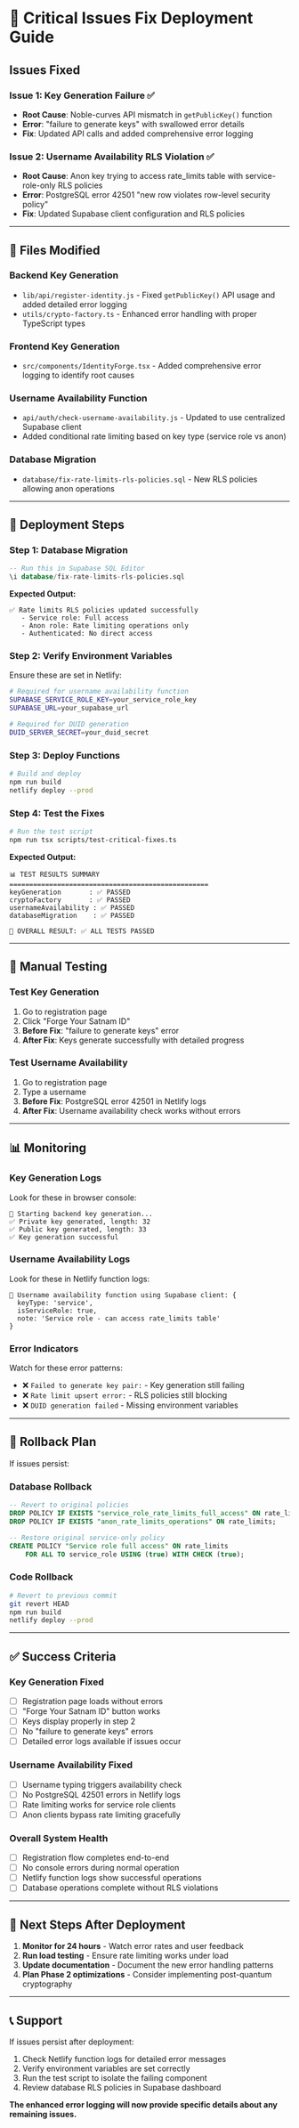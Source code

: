 # 🚨 Critical Issues Fix Deployment Guide

## Issues Fixed

### **Issue 1: Key Generation Failure ✅**
- **Root Cause**: Noble-curves API mismatch in `getPublicKey()` function
- **Error**: "failure to generate keys" with swallowed error details
- **Fix**: Updated API calls and added comprehensive error logging

### **Issue 2: Username Availability RLS Violation ✅**
- **Root Cause**: Anon key trying to access rate_limits table with service-role-only RLS policies
- **Error**: PostgreSQL error 42501 "new row violates row-level security policy"
- **Fix**: Updated Supabase client configuration and RLS policies

---

## 🔧 Files Modified

### **Backend Key Generation**
- `lib/api/register-identity.js` - Fixed `getPublicKey()` API usage and added detailed error logging
- `utils/crypto-factory.ts` - Enhanced error handling with proper TypeScript types

### **Frontend Key Generation**
- `src/components/IdentityForge.tsx` - Added comprehensive error logging to identify root causes

### **Username Availability Function**
- `api/auth/check-username-availability.js` - Updated to use centralized Supabase client
- Added conditional rate limiting based on key type (service role vs anon)

### **Database Migration**
- `database/fix-rate-limits-rls-policies.sql` - New RLS policies allowing anon operations

---

## 🚀 Deployment Steps

### **Step 1: Database Migration**
```sql
-- Run this in Supabase SQL Editor
\i database/fix-rate-limits-rls-policies.sql
```

**Expected Output:**
```
✅ Rate limits RLS policies updated successfully
   - Service role: Full access
   - Anon role: Rate limiting operations only
   - Authenticated: No direct access
```

### **Step 2: Verify Environment Variables**
Ensure these are set in Netlify:
```bash
# Required for username availability function
SUPABASE_SERVICE_ROLE_KEY=your_service_role_key
SUPABASE_URL=your_supabase_url

# Required for DUID generation
DUID_SERVER_SECRET=your_duid_secret
```

### **Step 3: Deploy Functions**
```bash
# Build and deploy
npm run build
netlify deploy --prod
```

### **Step 4: Test the Fixes**
```bash
# Run the test script
npm run tsx scripts/test-critical-fixes.ts
```

**Expected Output:**
```
📊 TEST RESULTS SUMMARY
==================================================
keyGeneration       : ✅ PASSED
cryptoFactory       : ✅ PASSED
usernameAvailability : ✅ PASSED
databaseMigration    : ✅ PASSED

🎯 OVERALL RESULT: ✅ ALL TESTS PASSED
```

---

## 🧪 Manual Testing

### **Test Key Generation**
1. Go to registration page
2. Click "Forge Your Satnam ID"
3. **Before Fix**: "failure to generate keys" error
4. **After Fix**: Keys generate successfully with detailed progress

### **Test Username Availability**
1. Go to registration page
2. Type a username
3. **Before Fix**: PostgreSQL error 42501 in Netlify logs
4. **After Fix**: Username availability check works without errors

---

## 📊 Monitoring

### **Key Generation Logs**
Look for these in browser console:
```
🔑 Starting backend key generation...
✅ Private key generated, length: 32
✅ Public key generated, length: 33
✅ Key generation successful
```

### **Username Availability Logs**
Look for these in Netlify function logs:
```
🔧 Username availability function using Supabase client: {
  keyType: 'service',
  isServiceRole: true,
  note: 'Service role - can access rate_limits table'
}
```

### **Error Indicators**
Watch for these error patterns:
- ❌ `Failed to generate key pair:` - Key generation still failing
- ❌ `Rate limit upsert error:` - RLS policies still blocking
- ❌ `DUID generation failed` - Missing environment variables

---

## 🔄 Rollback Plan

If issues persist:

### **Database Rollback**
```sql
-- Revert to original policies
DROP POLICY IF EXISTS "service_role_rate_limits_full_access" ON rate_limits;
DROP POLICY IF EXISTS "anon_rate_limits_operations" ON rate_limits;

-- Restore original service-only policy
CREATE POLICY "Service role full access" ON rate_limits
    FOR ALL TO service_role USING (true) WITH CHECK (true);
```

### **Code Rollback**
```bash
# Revert to previous commit
git revert HEAD
npm run build
netlify deploy --prod
```

---

## ✅ Success Criteria

### **Key Generation Fixed**
- [ ] Registration page loads without errors
- [ ] "Forge Your Satnam ID" button works
- [ ] Keys display properly in step 2
- [ ] No "failure to generate keys" errors
- [ ] Detailed error logs available if issues occur

### **Username Availability Fixed**
- [ ] Username typing triggers availability check
- [ ] No PostgreSQL 42501 errors in Netlify logs
- [ ] Rate limiting works for service role clients
- [ ] Anon clients bypass rate limiting gracefully

### **Overall System Health**
- [ ] Registration flow completes end-to-end
- [ ] No console errors during normal operation
- [ ] Netlify function logs show successful operations
- [ ] Database operations complete without RLS violations

---

## 🎯 Next Steps After Deployment

1. **Monitor for 24 hours** - Watch error rates and user feedback
2. **Run load testing** - Ensure rate limiting works under load
3. **Update documentation** - Document the new error handling patterns
4. **Plan Phase 2 optimizations** - Consider implementing post-quantum cryptography

---

## 📞 Support

If issues persist after deployment:
1. Check Netlify function logs for detailed error messages
2. Verify environment variables are set correctly
3. Run the test script to isolate the failing component
4. Review database RLS policies in Supabase dashboard

**The enhanced error logging will now provide specific details about any remaining issues.**
